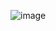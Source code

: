 ![image](https://github.com/riveraangel/Metodos-Numericos/assets/161758059/e7b28f1b-f5d1-4487-b922-8093280b59cd)

